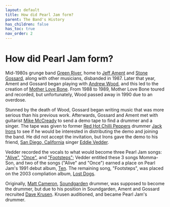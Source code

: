 ```yaml
---
layout: default
title: How did Pearl Jam form?
parent: The Band's History
has_children: false
has_toc: true
nav_order: 2
---
```


# How did Pearl Jam form? 

Mid-1980s grunge band [Green River](https://pearljamopedia.ml/docs/Notable-Mentions/Bands/Green-River), home to [Jeff Ament](https://pearljamopedia.ml/docs/Notable-Mentions/Current-Members/Jeff-Ament/) and [Stone Gossard](https://pearljamopedia.ml/docs/Notable-Mentions/Current-Members/Stone-Gossard/), along with other musicians, disbanded in 1987. Later that year, Ament and Gossard began playing with [Andrew Wood](https://pearljamopedia.ml/docs/Notable-Mentions/People/Andrew-Wood), and this led to the creation of [Mother Love Bone](https://pearljamopedia.ml/docs/Notable-Mentions/Bands/Mother-Love-Bone). From 1988 to 1989, Mother Love Bone toured and recorded, but unfortunately, Wood passed away in 1990 due to an overdose.

Stunned by the death of Wood, Gossard began writing music that was more serious than his previous work. Afterwards, Gossard and Ament met with guitarist [Mike McCready](https://pearljamopedia.ml/docs/Notable-Mentions/Current-Members/Mike-McCready/) to send a demo tape to find a drummer and a singer. The tape was given to former [Red Hot Chilli Peppers](https://pearljamopedia.ml/docs/Notable-Mentions/Bands/RHCP) drummer [Jack Irons](https://pearljamopedia.ml/docs/Notable-Mentions/Past-Members/Jack-Irons/) to see if he would be interested in distributing the demo and joining the band. He did not accept the invitation, but Irons gave the demo to his friend, [San Diego, California](https://pearljamopedia.ml/docs/Notable-Mentions/Locations/San-Diego) singer [Eddie Vedder](https://pearljamopedia.ml/docs/Notable-Mentions/Current-Members/Eddie-Vedder/).

Vedder recorded the vocals to what would become three Pearl Jam songs: ["Alive"](https://google.com), ["Once"](https://google.com), and ["Footsteps"](https://google.com); Vedder entitled these 3 songs Momma-Son, and two of the songs ("Alive" and "Once") earned a place on Pearl Jam's 1991 debut album, [Ten](https://google.com). The remaining song, "Footsteps", was placed on the 2003 compliation album, [Lost Dogs](https://google.com).

Originally, [Matt Cameron](https://pearljamopedia.ml/docs/Notable-Mentions/Current-Members/Matt-Cameron/), [Soundgarden](https://pearljamopedia.ml/docs/Notable-Mentions/Bands/Soundgarden) drummer, was supposed to become the drummer, but due to his position in Soundgarden, Ament and Gossard recruited [Dave Krusen](https://pearljamopedia.ml/docs/Notable-Mentions/Past-Members/Dave-Krusen/). Krusen auditioned, and became Pearl Jam's drummer.
